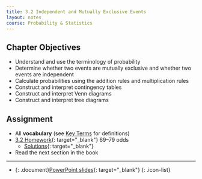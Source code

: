 ```yaml
---
title: 3.2 Independent and Mutually Exclusive Events
layout: notes
course: Probability & Statistics
---
```


## Chapter Objectives

- Understand and use the terminology of probability
- Determine whether two events are mutually exclusive and whether two events are independent
- Calculate probabilities using the addition rules and multiplication rules
- Construct and interpret contingency tables
- Construct and interpret Venn diagrams
- Construct and interpret tree diagrams

## Assignment

- All **vocabulary** (see [Key Terms](https://openstax.org/books/statistics/pages/3-key-terms) for definitions)
- [3.2 Homework](https://openstax.org/books/statistics/pages/3-homework#fs-idm88736){: target="_blank"} 69–79 odds
  - [Solutions](https://manville.instructure.com/courses/5660/files?preview=780645){: target="_blank"}
- Read the next section in the book

---

- {: .document}[PowerPoint slides](https://1drv.ms/p/c/c4097c61e06a2b97/EXd3XVG3uD1AmuykRjsDFMwBW3xM4mltQItVYmf73huvaA?e=Y9zVar){: target="_blank"}
{: .icon-list}